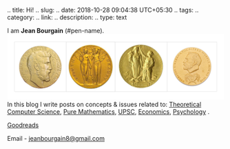 .. title: Hi!
.. slug:
.. date: 2018-10-28 09:04:38 UTC+05:30
.. tags: 
.. category: 
.. link: 
.. description: 
.. type: text

I am **Jean Bourgain** (#pen-name). 
![](/images/Collage-2.jpg)
In this blog I write posts on concepts & issues related to: 
<a href="/categories/tcs/">Theoretical Computer Science</a>,  <a href="/categories/maths/">Pure Mathematics</a>,  <a href="/categories/upsc/">UPSC</a>,  <a  href="/categories/economics/">Economics</a>, <a href="/categories/goodreads/">Psychology</a> .

<a class="btn btn-secondary" style="border-radius: 1rem;" href="https://www.goodreads.com/user/show/73112556-nudging" role="button">Goodreads </a>

Email - <jeanbourgain8@gmail.com>








